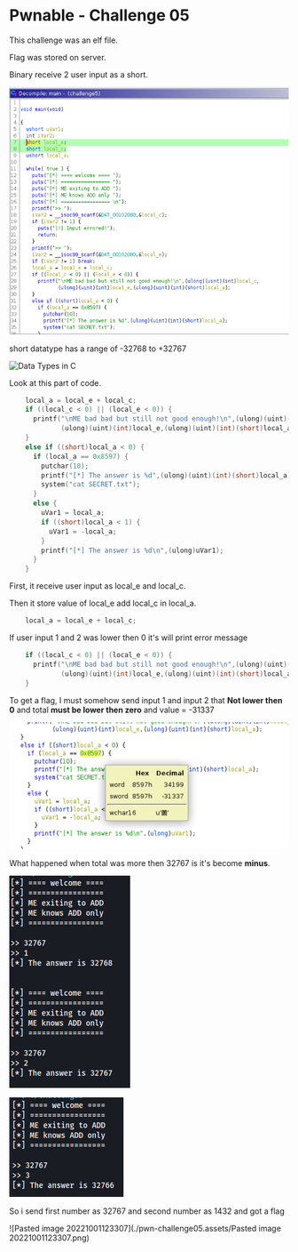 # Pwnable - Challenge 05

This challenge was an elf file.

Flag was stored on server.

Binary receive 2 user input as a short.

![image-20221003215311857](./pwn-challenge05.assets/image-20221003215311857.png)

short datatype has a range of -32768 to +32767

![Data Types in C](./pwn-challenge05.assets/Data%2BTypes%2Bin%2BC%2BRivisited%2B2.jpg)

Look at this part of code.

```c
    local_a = local_e + local_c;
    if ((local_c < 0) || (local_e < 0)) {
      printf("\nME bad bad but still not good enough!\n",(ulong)(uint)(int)local_c,
             (ulong)(uint)(int)local_e,(ulong)(uint)(int)(short)local_a);
    }
    else if ((short)local_a < 0) {
      if (local_a == 0x8597) {
        putchar(10);
        printf("[*] The answer is %d",(ulong)(uint)(int)(short)local_a);
        system("cat SECRET.txt");
      }
      else {
        uVar1 = local_a;
        if ((short)local_a < 1) {
          uVar1 = -local_a;
        }
        printf("[*] The answer is %d\n",(ulong)uVar1);
      }
    }
```



First, it receive user input as local_e and local_c.

Then it store value of local_e add local_c in local_a.

```c
    local_a = local_e + local_c;
```

If user input 1 and 2 was lower then 0 it's will print error message

```c
    if ((local_c < 0) || (local_e < 0)) {
      printf("\nME bad bad but still not good enough!\n",(ulong)(uint)(int)local_c,
             (ulong)(uint)(int)local_e,(ulong)(uint)(int)(short)local_a);
    }
```

To get a flag, I must somehow send input 1 and input 2 that **Not lower then 0** and total **must be lower then zero** and value = -31337

![image-20221003220517597](./pwn-challenge05.assets/image-20221003220517597.png)

What happened when total was more then 32767 is it's become **minus**.

![image-20221003220908070](./pwn-challenge05.assets/image-20221003220908070.png)

![image-20221003221110975](./pwn-challenge05.assets/image-20221003221110975.png)

So i send first number as 32767 and second number as 1432 and got a flag

![Pasted image 20221001123307](./pwn-challenge05.assets/Pasted image 20221001123307.png)

